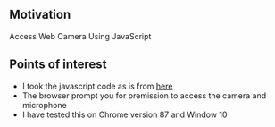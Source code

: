 <h2>Motivation</h2>
Access Web Camera Using JavaScript

<h2>Points of interest</h2>
<ul>
<li>I took the javascript code as is from <a href="https://developer.mozilla.org/en-US/docs/Web/API/MediaDevices/getUserMedia">here</a></li>
<li>The browser prompt you for premission to access the camera and microphone</li>
<li>I have tested this on Chrome version 87 and Window 10</li>
</ul>
